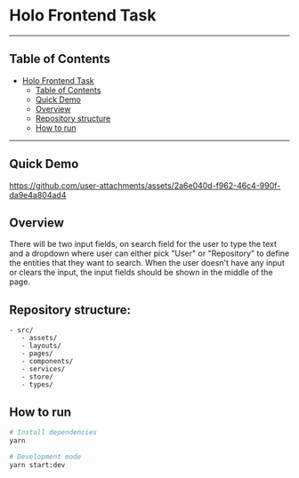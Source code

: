 # Holo Frontend Task

---

## Table of Contents

- [Holo Frontend Task](#holo-frontend-task)
  - [Table of Contents](#table-of-contents)
  - [Quick Demo](#quick-demo)
  - [Overview](#overview)
  - [Repository structure](#repository-structure)
  - [How to run](#how-to-run)

---

## Quick Demo


https://github.com/user-attachments/assets/2a6e040d-f962-46c4-990f-da9e4a804ad4



## Overview

There will be two input fields, on search field for the user to type the text and a dropdown where user can either pick "User" or "Repository" to define the entities that they want to search. When the user doesn't have any input or clears the input, the input fields should be shown in the middle of the page.

## Repository structure:

```
- src/
   - assets/
   - layouts/
   - pages/
   - components/
   - services/
   - store/
   - types/
```

## How to run

```bash
# Install dependencies
yarn

# Development mode
yarn start:dev
```
